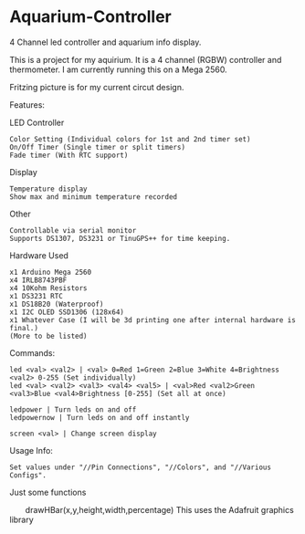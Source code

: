 # Aquarium-Controller
4 Channel led controller and aquarium info display.

This is a project for my aquirium. It is a 4 channel (RGBW) controller and thermometer.
I am currently running this on a Mega 2560.

Fritzing picture is for my current circut design.



Features:
  
  LED Controller  
  
    Color Setting (Individual colors for 1st and 2nd timer set)  
    On/Off Timer (Single timer or split timers)  
    Fade timer (With RTC support)
    
  Display
    
    Temperature display  
    Show max and minimum temperature recorded

  Other  
  
    Controllable via serial monitor  
    Supports DS1307, DS3231 or TinuGPS++ for time keeping.

Hardware Used

	x1 Arduino Mega 2560  
	x4 IRLB8743PBF  
	x4 10Kohm Resistors  
	x1 DS3231 RTC  
	x1 DS18B20 (Waterproof)  
	x1 I2C OLED SSD1306 (128x64)  
	x1 Whatever Case (I will be 3d printing one after internal hardware is final.)  
	(More to be listed)  
	


Commands:

	led <val> <val2> | <val> 0=Red 1=Green 2=Blue 3=White 4=Brightness <val2> 0-255 (Set individually)
	led <val> <val2> <val3> <val4> <val5> | <val>Red <val2>Green <val3>Blue <val4>Brightness [0-255] (Set all at once)
	
	ledpower | Turn leds on and off
	ledpowernow | Turn leds on and off instantly
	
	screen <val> | Change screen display

Usage Info:

	Set values under "//Pin Connections", "//Colors", and "//Various Configs".
	
Just some functions

        drawHBar(x,y,height,width,percentage) This uses the Adafruit graphics library
